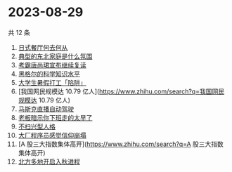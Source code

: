 # 2023-08-29

共 12 条

<!-- BEGIN -->
<!-- 最后更新时间 Tue Aug 29 2023 12:10:05 GMT+0800 (China Standard Time) -->

1. [日式餐厅何去何从](https://www.zhihu.com/search?q=日式餐厅何去何从)
1. [典型的东北家庭是什么氛围](https://www.zhihu.com/search?q=典型的东北家庭是什么氛围)
1. [考霸唐尚珺宣布继续复读](https://www.zhihu.com/search?q=考霸唐尚珺宣布继续复读)
1. [黑格尔的科学知识水平](https://www.zhihu.com/search?q=黑格尔的科学知识水平)
1. [大学生暑假打工「陷阱」](https://www.zhihu.com/search?q=大学生暑假打工「陷阱」)
1. [我国网民规模达 10.79 亿人](https://www.zhihu.com/search?q=我国网民规模达
   10.79 亿人)
1. [马斯克直播自动驾驶](https://www.zhihu.com/search?q=马斯克直播自动驾驶)
1. [老板暗示你下班走的太早了](https://www.zhihu.com/search?q=老板暗示你下班走的太早了)
1. [不扫兴型人格](https://www.zhihu.com/search?q=不扫兴型人格)
1. [大厂程序员感觉信仰崩塌](https://www.zhihu.com/search?q=大厂程序员感觉信仰崩塌)
1. [A 股三大指数集体高开](https://www.zhihu.com/search?q=A 股三大指数集体高开)
1. [北方多地开启入秋进程](https://www.zhihu.com/search?q=北方多地开启入秋进程)

<!-- END -->
